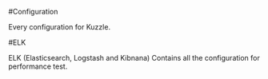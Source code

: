 #Configuration

Every configuration for Kuzzle.


#ELK

ELK (Elasticsearch, Logstash and Kibnana) Contains all the configuration for performance test.
